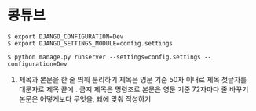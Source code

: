 # 콩튜브


```
$ export DJANGO_CONFIGURATION=Dev
$ export DJANGO_SETTINGS_MODULE=config.settings

$ python manage.py runserver --settings=config.settings --configuration=Dev
```


1. 제목과 본문을 한 줄 띄워 분리하기
제목은 영문 기준 50자 이내로
제목 첫글자를 대문자로
제목 끝에 . 금지
제목은 명령조로
본문은 영문 기준 72자마다 줄 바꾸기
본문은 어떻게보다 무엇을, 왜에 맞춰 작성하기
